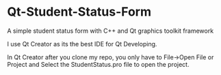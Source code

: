 # Qt-Student-Status-Form
A simple student status form with C++ and Qt graphics toolkit framework

I use Qt Creator as its the best IDE for Qt Developing.

In Qt Creator after you clone my repo, 
you only have to File->Open File or Project and Select the StudentStatus.pro file to open the project.


